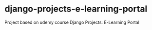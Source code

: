 # django-projects-e-learning-portal
Project based on udemy course Django Projects: E-Learning Portal
